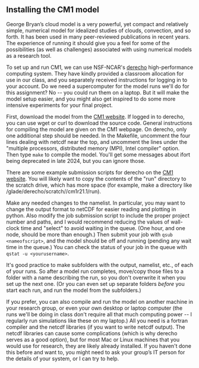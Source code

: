 ## Installing the CM1 model
George Bryan’s cloud model is a very powerful, yet compact and relatively simple, numerical model for idealized studies of clouds, convection, and so forth.  It has been used in many peer-reviewed publications in recent years. The experience of running it should give you a feel for some of the possibilities (as well as challenges) associated with using numerical models as a research tool.

To set up and run CM1, we can use NSF-NCAR's [derecho](https://www.cisl.ucar.edu/capabilities/derecho) high-performance computing system. They have kindly provided a classroom allocation for use in our class, and you separately received instructions for logging in to your account. Do we need a supercomputer for the model runs we'll do for this assignment? No -- you could run them on a laptop. But it will make the model setup easier, and you might also get inspired to do some more intensive experiments for your final project. 

First, download the model from the [CM1 website](https://www2.mmm.ucar.edu/people/bryan/cm1/). If logged in to derecho, you can use wget or curl to download the source code. General instructions for compiling the model are given on the CM1 webpage. On derecho, only one additional step should be needed. In the Makefile, uncomment the four lines dealing with netcdf near the top, and uncomment the lines under the "multiple processors, distributed memory (MPI), Intel compiler" option. Then type `make` to compile the model. You'll get some messages about ifort being deprecated in late 2024, but you can ignore those.

There are some example submission scripts for derecho on the [CM1 website](https://www2.mmm.ucar.edu/people/bryan/cm1/cm1run_derecho). You will likely want to copy the contents of the "run" directory to the scratch drive, which has more space (for example, make a directory like /glade/derecho/scratch/<yourusername>/cm1r21.1/run). 

Make any needed changes to the namelist. In particular, you may want to change the output format to netCDF for easier reading and plotting in python. Also modify the job submission script to include the proper project number and paths, and I would recommend reducing the values of wall-clock time and "select" to avoid waiting in the queue. (One hour, and one node, should be more than enough.) Then submit your job with `qsub <nameofscript>`, and the model should be off and running (pending any wait time in the queue.)  You can check the status of your job in the queue with `qstat -u <yourusername>`.

It's good practice to make subfolders with the output, namelist, etc., of each of your runs. So after a model run completes, move/copy those files to a folder with a name describing the run, so you don't overwrite it when you set up the next one. (Or you can even set up separate folders *before* you start each run, and run the model from the subfolders.)

If you prefer, you can also compile and run the model on another machine in your research group, or even your own desktop or laptop computer (the runs we'll be doing in class don't require all that much computing power -- I regularly run simulations like these on my laptop.) All you need is a fortran compiler and the netcdf libraries (if you want to write netcdf output). The netcdf libraries can cause some complications (which is why derecho serves as a good option), but for most Mac or Linux machines that you would use for research, they are likely already installed. If you haven't done this before and want to, you might need to ask your group’s IT person for the details of your system, or I can try to help.
